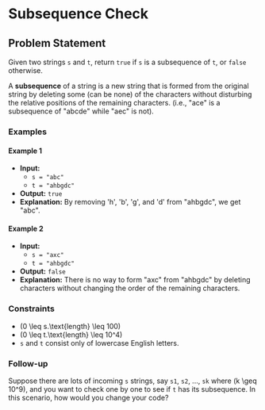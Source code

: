 # Subsequence Check

## Problem Statement

Given two strings `s` and `t`, return `true` if `s` is a subsequence of `t`, or `false` otherwise.

A **subsequence** of a string is a new string that is formed from the original string by deleting some (can be none) of the characters without disturbing the relative positions of the remaining characters. (i.e., "ace" is a subsequence of "abcde" while "aec" is not).

### Examples

#### Example 1

- **Input:** 
  - `s = "abc"`
  - `t = "ahbgdc"`
- **Output:** `true`
- **Explanation:** By removing 'h', 'b', 'g', and 'd' from "ahbgdc", we get "abc".

#### Example 2

- **Input:** 
  - `s = "axc"`
  - `t = "ahbgdc"`
- **Output:** `false`
- **Explanation:** There is no way to form "axc" from "ahbgdc" by deleting characters without changing the order of the remaining characters.

### Constraints

- \(0 \leq s.\text{length} \leq 100\)
- \(0 \leq t.\text{length} \leq 10^4\)
- `s` and `t` consist only of lowercase English letters.

### Follow-up

Suppose there are lots of incoming `s` strings, say `s1`, `s2`, ..., `sk` where \(k \geq 10^9\), and you want to check one by one to see if `t` has its subsequence. In this scenario, how would you change your code?
